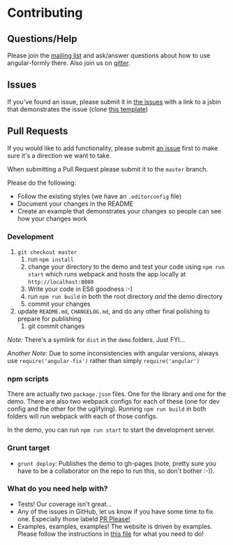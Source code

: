 # Contributing

## Questions/Help

Please join the [mailing list](https://groups.io/org/groupsio/formly-js) and ask/answer questions about how to
use angular-formly there. Also join us on [gitter](https://gitter.im/formly-js/angular-formly).

## Issues

If you've found an issue, please submit it in [the issues](https://github.com/formly-js/angular-formly/issues)
with a link to a jsbin that demonstrates the issue (clone [this template](http://jsbin.com/biqesi/edit))

## Pull Requests

If you would like to add functionality, please submit [an issue](https://github.com/formly-js/angular-formly/issues)
first to make sure it's a direction we want to take.

When submitting a Pull Request please submit it to the `master` branch.

Please do the following:
* Follow the existing styles (we have an `.editorconfig` file)
* Document your changes in the README
* Create an example that demonstrates your changes so people can see how your changes work

### Development

1. `git checkout master`
	1. run `npm install`
	2. change your directory to the demo and test your code using `npm run start` which runs webpack and hosts the app locally at `http://localhost:8080`
	3. Write your code in ES6 goodness :-)
	5. run `npm run build` in both the root directory *and* the demo directory
	4. commit your changes
2. update `README.md`, `CHANGELOG.md`, and do any other final polishing to prepare for publishing
	1. git commit changes

*Note:* There's a symlink for `dist` in the `demo` folders. Just FYI...

*Another Note:* Due to some inconsistencies with angular versions, always use `require('angular-fix')` rather than simply `require('angular')`

### npm scripts

There are actually two `package.json` files. One for the library and one for the demo. There are also two webpack configs for each of these (one for dev config and the other for the uglifying). Running `npm run build` in both folders will run webpack with each of those configs.

In the demo, you can run `npm run start` to start the development server.

### Grunt target

* `grunt deploy`: Publishes the demo to gh-pages (note, pretty sure you have to be a collaborator on the repo to run this, so don't bother :-)).

### What do you need help with?

* Tests! Our coverage isn't great...
* Any of the issues in GitHub, let us know if you have some time to fix one. Especially those labeld [PR Please!](https://github.com/formly-js/angular-formly/labels/PRs%20please%21)
* Examples, examples, examples! The website is driven by examples. Please follow the instructions in [this file](https://github.com/formly-js/angular-formly/edit/master/demo/app/states/root/components/data/examples.js) for what you need to do!
